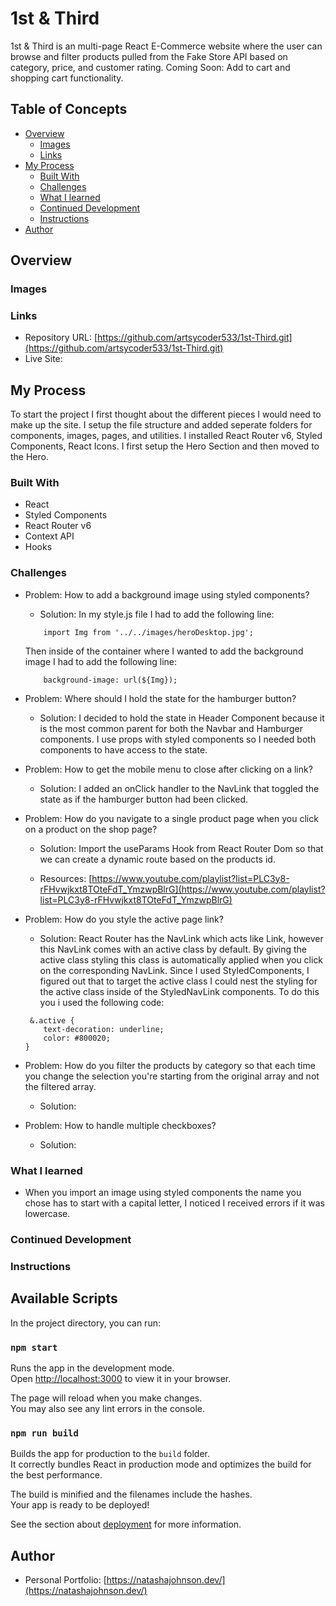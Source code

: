 # 1st & Third

1st & Third is an multi-page React E-Commerce website where the user can browse and filter products pulled from the Fake Store API based on category, price, and customer rating.  Coming Soon:  Add to cart and shopping cart functionality.

## Table of Concepts

- [Overview](#overview)
    - [Images](#images)
    - [Links](#links)
- [My Process](#my-process)
    - [Built With](#built-with)
    - [Challenges](#challenges)
    - [What I learned](#What-i-learned)
    - [Continued Development](#continued-development)
    - [Instructions](#instructions)
- [Author](#author)

## Overview

### Images

### Links

- Repository URL: [https://github.com/artsycoder533/1st-Third.git](https://github.com/artsycoder533/1st-Third.git)
- Live Site: []()

## My Process

To start the project I first thought about the different pieces I would need to make up the site.  I setup the file structure and added seperate folders for components, images, pages, and utilities.  I installed React Router v6, Styled Components, React Icons.  I first setup the Hero Section and then moved to the Hero.

### Built With

- React
- Styled Components
- React Router v6
- Context API
- Hooks

### Challenges

- Problem: How to add a background image using styled components?

    - Solution: In my style.js file I had to add the following line:

    ```
        import Img from '../../images/heroDesktop.jpg';
    ```
    Then inside of the container where I wanted to add the background image I had to add the following line:

    ```
        background-image: url(${Img});
    ```

- Problem:  Where should I hold the state for the hamburger button?

    - Solution:  I decided to hold the state in Header Component because it is the most common parent for both the Navbar and Hamburger components.  I use props with styled components so I needed both components to have access to the state.

- Problem:  How to get the mobile menu to close after clicking on a link?

    - Solution:  I added an onClick handler to the NavLink that toggled the state as if the hamburger button had been clicked.

- Problem:  How do you navigate to a single product page when you click on a product on the shop page?

    - Solution: Import the useParams Hook from React Router Dom so that we can create a dynamic route based on the products id.

    - Resources: [https://www.youtube.com/playlist?list=PLC3y8-rFHvwjkxt8TOteFdT_YmzwpBlrG](https://www.youtube.com/playlist?list=PLC3y8-rFHvwjkxt8TOteFdT_YmzwpBlrG)

- Problem:  How do you style the active page link?

    - Solution:  React Router has the NavLink which acts like Link, however this NavLink comes with an active class by default.  By giving the active class styling this class is automatically applied when you click on the corresponding NavLink.  Since I used StyledComponents, I figured out that to target the active class I could nest the styling for the active class inside of the StyledNavLink components.  To do this you i used the following code:

    ```
     &.active {
        text-decoration: underline;
        color: #800020;
    }
    ```

- Problem:  How do you filter the products by category so that each time you change the selection you're starting from the original array and not the filtered array.

    - Solution: 

- Problem: How to handle multiple checkboxes?

    - Solution: 

### What I learned

- When you import an image using styled components the name you chose has to start with a capital letter, I noticed I received errors if it was lowercase.

### Continued Development

### Instructions

## Available Scripts

In the project directory, you can run:

### `npm start`

Runs the app in the development mode.\
Open [http://localhost:3000](http://localhost:3000) to view it in your browser.

The page will reload when you make changes.\
You may also see any lint errors in the console.


### `npm run build`

Builds the app for production to the `build` folder.\
It correctly bundles React in production mode and optimizes the build for the best performance.

The build is minified and the filenames include the hashes.\
Your app is ready to be deployed!

See the section about [deployment](https://facebook.github.io/create-react-app/docs/deployment) for more information.

## Author

- Personal Portfolio: [https://natashajohnson.dev/](https://natashajohnson.dev/)